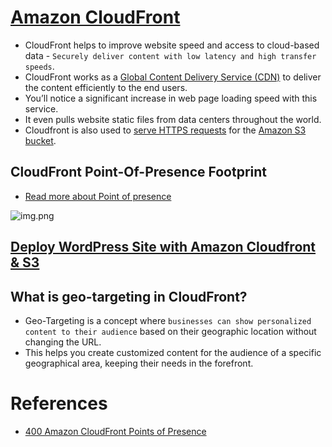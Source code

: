 
# [Amazon CloudFront](https://aws.amazon.com/cloudfront/)
- CloudFront helps to improve website speed and access to cloud-based data - `Securely deliver content with low latency and high transfer speeds`.
- CloudFront works as a [Global Content Delivery Service (CDN)](../../1_HLDDesignComponents/0_SystemGlossaries/CDNs.md) to deliver the content efficiently to the end users. 
- You’ll notice a significant increase in web page loading speed with this service. 
- It even pulls website static files from data centers throughout the world.
- Cloudfront is also used to [serve HTTPS requests](https://aws.amazon.com/premiumsupport/knowledge-center/cloudfront-https-requests-s3/) for the [Amazon S3 bucket](../7_StorageServices/AmazonS3.md).

## CloudFront Point-Of-Presence Footprint
- [Read more about Point of presence](../AWS-Global-Architecture-Region-AZ.md#points-of-presence)

![img.png](https://aws.amazon.com/blogs/networking-and-content-delivery/400-amazon-cloudfront-points-of-presence/)

## [Deploy WordPress Site with Amazon Cloudfront & S3](../0_AWSDesigns/WPSiteCloudFront&S3.md)

## What is geo-targeting in CloudFront?
- Geo-Targeting is a concept where `businesses can show personalized content to their audience` based on their geographic location without changing the URL. 
- This helps you create customized content for the audience of a specific geographical area, keeping their needs in the forefront.

# References
- [400 Amazon CloudFront Points of Presence](https://aws.amazon.com/blogs/networking-and-content-delivery/400-amazon-cloudfront-points-of-presence/)

